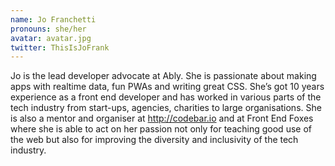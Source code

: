 ```yaml
---
name: Jo Franchetti
pronouns: she/her
avatar: avatar.jpg
twitter: ThisIsJoFrank
---
```


Jo is the lead developer advocate at Ably. She is passionate about making apps with realtime data, fun PWAs and writing great CSS. She’s got 10 years experience as a front end developer and has worked in various parts of the tech industry from start-ups, agencies, charities to large organisations. She is also a mentor and organiser at http://codebar.io and at Front End Foxes where she is able to act on her passion not only for teaching good use of the web but also for improving the diversity and inclusivity of the tech industry.
